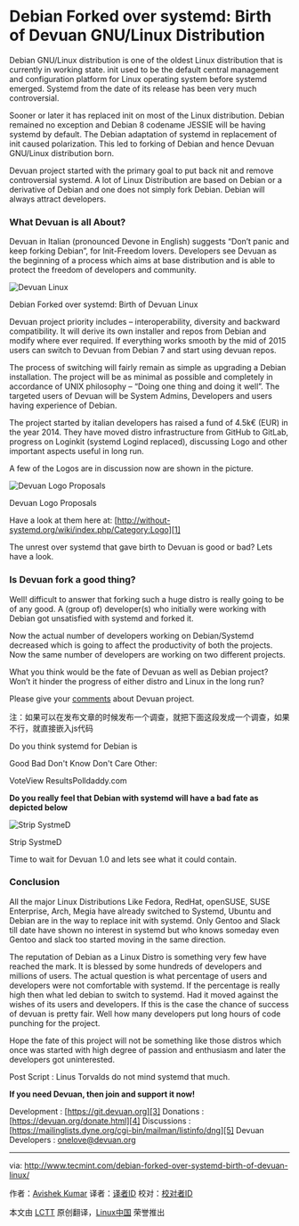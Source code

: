 Debian Forked over systemd: Birth of Devuan GNU/Linux Distribution
================================================================================
Debian GNU/Linux distribution is one of the oldest Linux distribution that is currently in working state. init used to be the default central management and configuration platform for Linux operating system before systemd emerged. Systemd from the date of its release has been very much controversial.

Sooner or later it has replaced init on most of the Linux distribution. Debian remained no exception and Debian 8 codename JESSIE will be having systemd by default. The Debian adaptation of systemd in replacement of init caused polarization. This led to forking of Debian and hence Devuan GNU/Linux distribution born.

Devuan project started with the primary goal to put back nit and remove controversial systemd. A lot of Linux Distribution are based on Debian or a derivative of Debian and one does not simply fork Debian. Debian will always attract developers.

### What Devuan is all About? ###

Devuan in Italian (pronounced Devone in English) suggests “Don’t panic and keep forking Debian”, for Init-Freedom lovers. Developers see Devuan as the beginning of a process which aims at base distribution and is able to protect the freedom of developers and community.

![Devuan Linux](http://www.tecmint.com/wp-content/uploads/2015/02/Devuan-Linux.jpg)

Debian Forked over systemd: Birth of Devuan Linux

Devuan project priority includes – interoperability, diversity and backward compatibility. It will derive its own installer and repos from Debian and modify where ever required. If everything works smooth by the mid of 2015 users can switch to Devuan from Debian 7 and start using devuan repos.

The process of switching will fairly remain as simple as upgrading a Debian installation. The project will be as minimal as possible and completely in accordance of UNIX philosophy – “Doing one thing and doing it well”. The targeted users of Devuan will be System Admins, Developers and users having experience of Debian.

The project started by italian developers has raised a fund of 4.5k€ (EUR) in the year 2014. They have moved distro infrastructure from GitHub to GitLab, progress on Loginkit (systemd Logind replaced), discussing Logo and other important aspects useful in long run.

A few of the Logos are in discussion now are shown in the picture.

![Devuan Logo Proposals](http://www.tecmint.com/wp-content/uploads/2015/02/Devuan-Logos.jpeg)

Devuan Logo Proposals

Have a look at them here at: [http://without-systemd.org/wiki/index.php/Category:Logo][1]

The unrest over systemd that gave birth to Devuan is good or bad? Lets have a look.

### Is Devuan fork a good thing? ###

Well! difficult to answer that forking such a huge distro is really going to be of any good. A (group of) developer(s) who initially were working with Debian got unsatisfied with systemd and forked it.

Now the actual number of developers working on Debian/Systemd decreased which is going to affect the productivity of both the projects. Now the same number of developers are working on two different projects.

What you think would be the fate of Devuan as well as Debian project? Won’t it hinder the progress of either distro and Linux in the long run?

Please give your [comments][2] about Devuan project.

注：如果可以在发布文章的时候发布一个调查，就把下面这段发成一个调查，如果不行，就直接嵌入js代码

<script type="text/javascript" charset="utf-8" src="http://static.polldaddy.com/p/8629256.js"></script>

Do you think systemd for Debian is

Good
Bad
Don't Know
Don't Care
Other:

VoteView ResultsPolldaddy.com


**Do you really feel that Debian with systemd will have a bad fate as depicted below**

![Strip SystmeD](http://www.tecmint.com/wp-content/uploads/2015/02/Strip-SystmeD.jpg)

Strip SystmeD

Time to wait for Devuan 1.0 and lets see what it could contain.

### Conclusion ###

All the major Linux Distributions Like Fedora, RedHat, openSUSE, SUSE Enterprise, Arch, Megia have already switched to Systemd, Ubuntu and Debian are in the way to replace init with systemd. Only Gentoo and Slack till date have shown no interest in systemd but who knows someday even Gentoo and slack too started moving in the same direction.

The reputation of Debian as a Linux Distro is something very few have reached the mark. It is blessed by some hundreds of developers and millions of users. The actual question is what percentage of users and developers were not comfortable with systemd. If the percentage is really high then what led debian to switch to systemd. Had it moved against the wishes of its users and developers. If this is the case the chance of success of devuan is pretty fair. Well how many developers put long hours of code punching for the project.

Hope the fate of this project will not be something like those distros which once was started with high degree of passion and enthusiasm and later the developers got uninterested.

Post Script : Linus Torvalds do not mind systemd that much.

**If you need Devuan, then join and support it now!**

Development : [https://git.devuan.org][3]
Donations : [https://devuan.org/donate.html][4]
Discussions : [https://mailinglists.dyne.org/cgi-bin/mailman/listinfo/dng][5]
Devuan Developers : onelove@devuan.org

--------------------------------------------------------------------------------

via: http://www.tecmint.com/debian-forked-over-systemd-birth-of-devuan-linux/

作者：[Avishek Kumar][a]
译者：[译者ID](https://github.com/译者ID)
校对：[校对者ID](https://github.com/校对者ID)

本文由 [LCTT](https://github.com/LCTT/TranslateProject) 原创翻译，[Linux中国](http://linux.cn/) 荣誉推出

[a]:http://www.tecmint.com/author/avishek/
[1]:http://without-systemd.org/wiki/index.php/Category:Logo
[2]:http://www.tecmint.com/debian-forked-over-systemd-birth-of-devuan-linux/#comments
[3]:https://git.devuan.org/
[4]:https://devuan.org/donate.html
[5]:https://mailinglists.dyne.org/cgi-bin/mailman/listinfo/dng